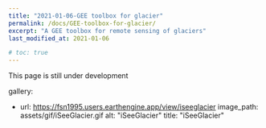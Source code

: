 ```yaml
---
title: "2021-01-06-GEE toolbox for glacier"
permalink: /docs/GEE-toolbox-for-glacier/
excerpt: "A GEE toolbox for remote sensing of glaciers"
last_modified_at: 2021-01-06

# toc: true
---
```

This page is still under development

gallery:
  - url: https://fsn1995.users.earthengine.app/view/iseeglacier
    image_path: assets/gif/iSeeGlacier.gif
    alt: "iSeeGlacier"
    title: "iSeeGlacier"
